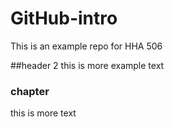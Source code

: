 # GitHub-intro
This is an example repo for HHA 506 

##header 2
this is more example text

### chapter
this is more text 
